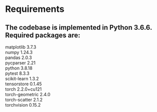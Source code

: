 # Requirements
## The codebase is implemented in Python 3.6.6. Required packages are:
matplotlib	3.7.3  
numpy	1.24.3  
pandas	2.0.3  
pycparser	2.21  
python 3.8.18  
pytest	8.3.3  
scikit-learn	1.3.2  
tensorstore	0.1.45  
torch	2.2.0+cu121  
torch-geometric	2.4.0  
torch-scatter	2.1.2  
torchvision	0.15.2  
